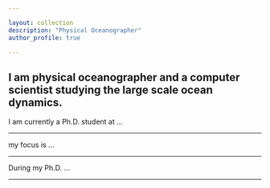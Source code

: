 ```yaml
---

layout: collection
description: "Physical Oceanographer"
author_profile: true

---
```


**I am physical oceanographer and a computer scientist studying the large scale ocean dynamics.**
---

I am currently a Ph.D. student at ... 

---

my focus is ...

---

During my Ph.D. ...

---
